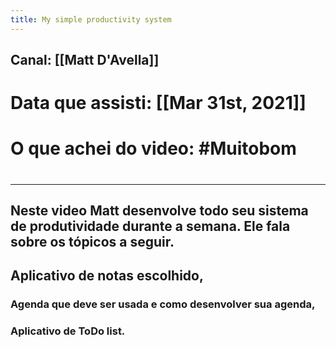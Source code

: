 ```yaml
---
title: My simple productivity system
---
```


## **Canal:** [[Matt D'Avella]]
# **Data que assisti:** [[Mar 31st, 2021]]
# **O que achei do video:** #Muitobom
#
---
## Neste video Matt desenvolve todo seu sistema de produtividade durante a semana. Ele fala sobre os tópicos a seguir.
## Aplicativo de notas escolhido,
### Agenda que deve ser usada e como desenvolver sua agenda,
### Aplicativo de ToDo list.
